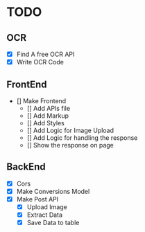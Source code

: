 # TODO

## OCR

- [X] Find A free OCR API
- [X] Write OCR Code

## FrontEnd

- [] Make Frontend
  - [] Add APIs file
  - [] Add Markup
  - [] Add Styles
  - [] Add Logic for Image Upload
  - [] Add Logic for handling the response
  - [] Show the response on page

## BackEnd

- [X] Cors
- [X] Make Conversions Model
- [X] Make Post API
  - [X] Upload Image
  - [X] Extract Data
  - [X] Save Data to table

